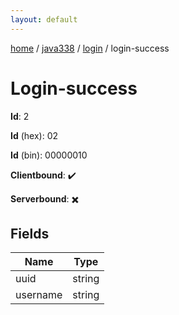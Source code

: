 ```yaml
---
layout: default
---
```


[home](/)  /  [java338](/protocol/java338)  /  [login](/protocol/java338/login)  /  login-success

# Login-success

**Id**: 2

**Id** (hex): 02

**Id** (bin): 00000010

**Clientbound**: ✔️

**Serverbound**: ✖️

## Fields

Name | Type
---|---
uuid | string
username | string

